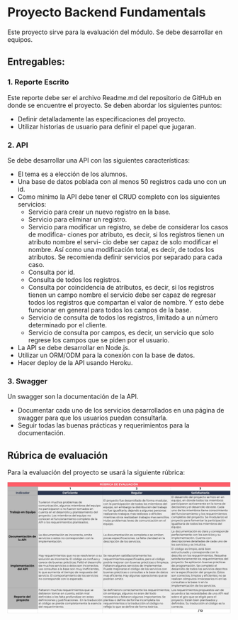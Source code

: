 # Proyecto Backend Fundamentals

Este proyecto sirve para la evaluación del módulo. Se debe desarrollar en equipos. 

## Entregables: 

### 1. Reporte Escrito

Este reporte debe ser el archivo Readme.md del repositorio de GitHub en donde se encuentre el proyecto. Se deben abordar los siguientes puntos:

- Definir detalladamente las especificaciones del proyecto.
- Utilizar historias de usuario para definir el papel que jugaran.

### 2. API

Se debe desarrollar una API con las siguientes características:

- El tema es a elección de los alumnos.
- Una base de datos poblada con al menos 50 registros cada uno con un id.
- Como mínimo la API debe tener el CRUD completo con los siguientes servicios:
	- Servicio para crear un nuevo registro en la base.
	- Servicio para eliminar un registro.
	- Servicio para modificar un registro, se debe de considerar los casos de modifica- ciones por atributo, es decir, si los registros tienen un atributo nombre el servi- cio debe ser capaz de solo modificar el nombre. Así como una modificación total, es decir, de todos los atributos. Se recomienda definir servicios por separado para cada caso.
	- Consulta por id.
   	- Consulta de todos los registros.
	- Consulta por coincidencia de atributos, es decir, si los registros tienen un campo nombre el servicio debe ser capaz de regresar todos los registros que compartan el valor de nombre. Y esto debe funcionar en general para todos los campos de la base.
	- Servicio de consulta de todos los registros, limitado a un número determinado por el cliente.
	- Servicio de consulta por campos, es decir, un servicio que solo regrese los campos que se piden por el usuario.
- La API se debe desarrollar en Node.js.
- Utilizar un ORM/ODM para la conexión con la base de datos. 
- Hacer deploy de la API usando Heroku.

### 3. Swagger 

Un swagger son la documentación de la API.

- Documentar cada uno de los servicios desarrollados en una página de swagger para que
los usuarios puedan consultarla.
- Seguir todas las buenas prácticas y requerimientos para la documentación.

## Rúbrica de evaluación 

Para la evaluación del proyecto se usará la siguiente rúbrica:

![](img/rubrica.jpg)
